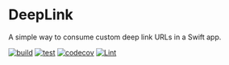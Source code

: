 # DeepLink

A simple way to consume custom deep link URLs in a Swift app.

[![build](https://github.com/blueantcorp/DeepLinking/actions/workflows/build.yml/badge.svg)](https://github.com/blueantcorp/DeepLinking/actions/workflows/build.yml)
[![test](https://github.com/blueantcorp/DeepLinking/actions/workflows/test.yml/badge.svg)](https://github.com/blueantcorp/DeepLinking/actions/workflows/test.yml)
[![codecov](https://codecov.io/gh/blueantcorp/DeepLinking/branch/develop/graph/badge.svg?token=fbwjgOf3XM)](https://codecov.io/gh/blueantcorp/DeepLinking)
[![Lint](https://github.com/blueantcorp/DeepLinking/actions/workflows/lint.yml/badge.svg)](https://github.com/blueantcorp/DeepLinking/actions/workflows/lint.yml)
